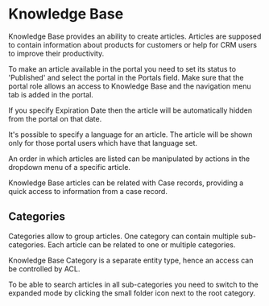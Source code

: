 # Knowledge Base

Knowledge Base provides an ability to create articles. Articles are supposed to contain information about products for customers or help for CRM users to improve their productivity.

To make an article available in the portal you need to set its status to 'Published' and select the portal in the Portals field. Make sure that the portal role allows an access to Knowledge Base and the navigation menu tab is added in the portal.

If you specify Expiration Date then the article will be automatically hidden from the portal on that date.

It's possible to specify a language for an article. The article will be shown only for those portal users which have that language set.

An order in which articles are listed can be manipulated by actions in the dropdown menu of a specific article.

Knowledge Base articles can be related with Case records, providing a quick access to information from a case record.

## Categories

Categories allow to group articles. One category can contain multiple sub-categories. Each article can be related to one or multiple categories.

Knowledge Base Category is a separate entity type, hence an access can be controlled by ACL.

To be able to search articles in all sub-categories you need to switch to the expanded mode by clicking the small folder icon next to the root category.
